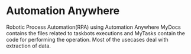 # Automation Anywhere
Robotic Process Automation(RPA) using Automation Anywhere
MyDocs contains the files related to taskbots executions and MyTasks contain the code for performing the operation.
Most of the usecases deal with extraction of data.
